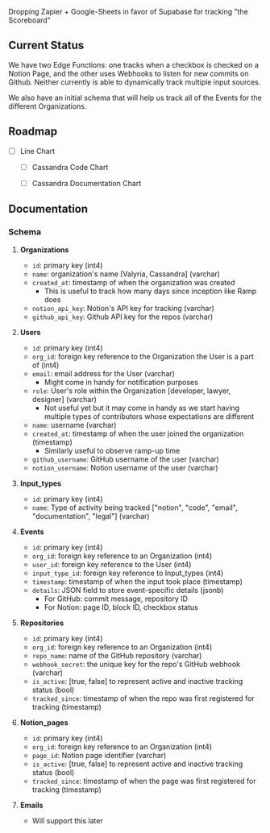 Dropping Zapier + Google-Sheets in favor of Supabase for tracking "the Scoreboard"

## Current Status 

We have two Edge Functions: one tracks when a checkbox is checked on a Notion Page, and the other uses Webhooks to listen for new commits on Github. Neither currently is able to dynamically track multiple input sources. 

We also have an initial schema that will help us track all of the Events for the different Organizations.

## Roadmap

- [ ] Line Chart
    - [ ] Cassandra Code Chart
    - [ ] Cassandra Documentation Chart


## Documentation

### Schema

1. **Organizations**
   - `id`: primary key (int4)
   - `name`: organization's name [Valyria, Cassandra] (varchar)
   - `created_at`: timestamp of when the organization was created
     - This is useful to track how many days since inception like Ramp does
   - `notion_api_key`: Notion's API key for tracking (varchar)
   - `github_api_key`: Github API key for the repos (varchar)

2. **Users**
   - `id`: primary key (int4)
   - `org_id`: foreign key reference to the Organization the User is a part of (int4)
   - `email`: email address for the User (varchar)
     - Might come in handy for notification purposes
   - `role`: User's role within the Organization [developer, lawyer, designer] (varchar)
     - Not useful yet but it may come in handy as we start having multiple types of contributors whose expectations are different
   - `name`: username (varchar)
   - `created_at`: timestamp of when the user joined the organization (timestamp)
     - Similarly useful to observe ramp-up time
   - `github_username`: GitHub username of the user (varchar)
   - `notion_username`: Notion username of the user (varchar)

3. **Input_types**
   - `id`: primary key (int4)
   - `name`: Type of activity being tracked ["notion", "code", "email", "documentation", "legal"] (varchar)

4. **Events**
   - `id`: primary key (int4)
   - `org_id`: foreign key reference to an Organization (int4)
   - `user_id`: foreign key reference to the User (int4)
   - `input_type_id`: foreign key reference to Input_types (int4)
   - `timestamp`: timestamp of when the input took place (timestamp)
   - `details`: JSON field to store event-specific details (jsonb)
     - For GitHub: commit message, repository ID
     - For Notion: page ID, block ID, checkbox status

5. **Repositories**
   - `id`: primary key (int4)
   - `org_id`: foreign key reference to an Organization (int4)
   - `repo_name`: name of the GitHub repository (varchar)
   - `webhook_secret`: the unique key for the repo's GitHub webhook (varchar)
   - `is_active`: [true, false] to represent active and inactive tracking status (bool)
   - `tracked_since`: timestamp of when the repo was first registered for tracking (timestamp)

6. **Notion_pages**
   - `id`: primary key (int4)
   - `org_id`: foreign key reference to an Organization (int4)
   - `page_id`: Notion page identifier (varchar)
   - `is_active`: [true, false] to represent active and inactive tracking status (bool)
   - `tracked_since`: timestamp of when the page was first registered for tracking (timestamp)

7. **Emails**
   - Will support this later